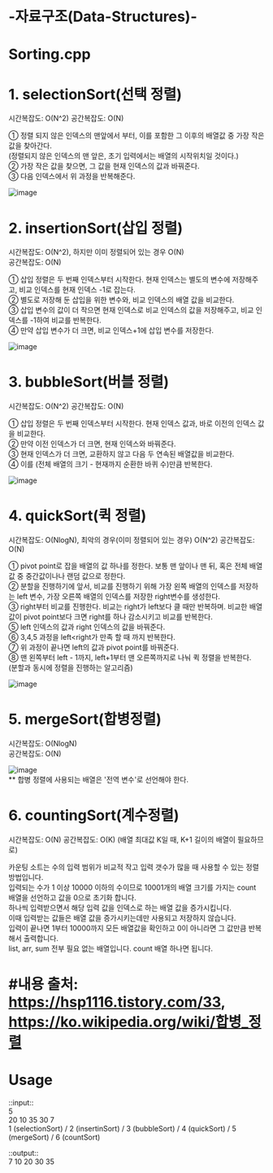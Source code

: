 # -자료구조(Data-Structures)-
# Sorting.cpp

# 1. selectionSort(선택 정렬) 
시간복잡도: O(N^2)   공간복잡도: O(N)  
  
① 정렬 되지 않은 인덱스의 맨앞에서 부터,&nbsp;이를 포함한 그 이후의 배열값 중 가장 작은 값을 찾아간다.  
(정렬되지 않은 인덱스의 맨 앞은, 초기 입력에서는 배열의 시작위치일 것이다.)  
② 가장 작은 값을 찾으면, 그 값을 현재 인덱스의 값과 바꿔준다.  
③ 다음 인덱스에서 위 과정을 반복해준다.  
  
![image](https://user-images.githubusercontent.com/74097144/149055813-467af0ce-b818-4967-9e44-b8de66d9df43.gif)


# 2. insertionSort(삽입 정렬)  
시간복잡도: O(N^2), 하지만 이미 정렬되어 있는 경우 O(N)   
공간복잡도: O(N)  
  
① 삽입 정렬은 두 번째 인덱스부터 시작한다. 현재 인덱스는 별도의 변수에 저장해주고, 비교 인덱스를 현재 인덱스 -1로 잡는다.  
② 별도로 저장해 둔 삽입을 위한 변수와, 비교 인덱스의 배열 값을 비교한다.    
③ 삽입 변수의 값이 더 작으면 현재 인덱스로 비교 인덱스의 값을 저장해주고, 비교 인덱스를 -1하여 비교를 반복한다.  
④ 만약 삽입 변수가 더 크면, 비교 인덱스+1에 삽입 변수를 저장한다.   
  
![image](https://user-images.githubusercontent.com/74097144/149076855-cb285a91-9096-4d18-9360-dd1e226ba5f0.gif)


# 3. bubbleSort(버블 정렬)
시간복잡도: O(N^2)   공간복잡도: O(N)  

① 삽입 정렬은 두 번째 인덱스부터 시작한다. 현재 인덱스 값과, 바로 이전의 인덱스 값을 비교한다.   
② 만약 이전 인덱스가 더 크면, 현재 인덱스와 바꿔준다.   
③ 현재 인덱스가 더 크면, 교환하지 않고 다음 두 연속된 배열값을 비교한다.   
④ 이를 (전체 배열의 크기 - 현재까지 순환한 바퀴 수)만큼 반복한다.   
  
![image](https://user-images.githubusercontent.com/74097144/149077799-452c544f-1803-4224-b5cc-f96a45c331a1.gif)


# 4. quickSort(퀵 정렬)
시간복잡도: O(NlogN), 최악의 경우(이미 정렬되어 있는 경우) O(N^2)
공간복잡도: O(N)  
  
① pivot point로 잡을 배열의 값 하나를 정한다. 보통 맨 앞이나 맨 뒤, 혹은 전체 배열 값 중 중간값이나나 랜덤 값으로 정한다.  
② 분할을 진행하기에 앞서, 비교를 진행하기 위해 가장&nbsp;왼쪽 배열의 인덱스를 저장하는 left 변수, 가장 오른쪽 배열의 인덱스를 저장한 right변수를 생성한다.   
③ right부터 비교를 진행한다. 비교는 right가 left보다 클 때만 반복하며. 비교한 배열값이 pivot point보다 크면 right를 하나 감소시키고 비교를 반복한다.  
⑤ left 인덱스의 값과 right 인덱스의 값을 바꿔준다.  
⑥ 3,4,5 과정을 left<right가 만족 할 때 까지 반복한다.  
⑦ 위 과정이 끝나면 left의 값과 pivot point를 바꿔준다.  
⑧ 맨 왼쪽부터 left - 1까지, left+1부터 맨 오른쪽까지로 나눠 퀵 정렬을 반복한다.  
(분할과 동시에 정렬을 진행하는 알고리즘)
  
![image](https://user-images.githubusercontent.com/74097144/149078217-c182b8a8-b662-4e42-9845-ba3109e652e9.gif)


# 5. mergeSort(합병정렬)
시간복잡도: O(NlogN)  
공간복잡도: O(N)   

![image](https://img1.daumcdn.net/thumb/R1280x0/?scode=mtistory2&fname=http%3A%2F%2Fcfile6.uf.tistory.com%2Fimage%2F2748243C58BBF920230735)  
** 합병 정렬에 사용되는 배열은 '전역 변수'로 선언해야 한다.

# 6. countingSort(계수정렬)
시간복잡도: O(N)
공간복잡도: O(K)   (배열 최대값 K일 때, K+1 길이의 배열이 필요하므로)  

카운팅 소트는 수의 입력 범위가 비교적 작고 입력 갯수가 많을 때 사용할 수 있는 정렬 방법입니다.  
입력되는 수가 1 이상 10000 이하의 수이므로 10001개의 배열 크기를 가지는 count 배열을 선언하고 값을 0으로 초기화 합니다.  
하나씩 입력받으면서 해당 입력 값을 인덱스로 하는 배열 값을 증가시킵니다.  
이때 입력받는 값들은 배열 값을 증가시키는데만 사용되고 저장하지 않습니다.  
입력이 끝나면 1부터 10000까지 모든 배열값을 확인하고 0이 아니라면 그 값만큼 반복해서 출력합니다.  
list, arr, sum 전부 필요 없는 배열입니다. count 배열 하나면 됩니다.  
    
# #내용 출처: https://hsp1116.tistory.com/33, https://ko.wikipedia.org/wiki/합병_정렬
  
# Usage

::input::  
5  
20 10 35 30 7  
1 (selectionSort) / 2 (insertinSort) / 3 (bubbleSort) / 4 (quickSort) / 5 (mergeSort) / 6 (countSort)


::output::  
7 10 20 30 35   

